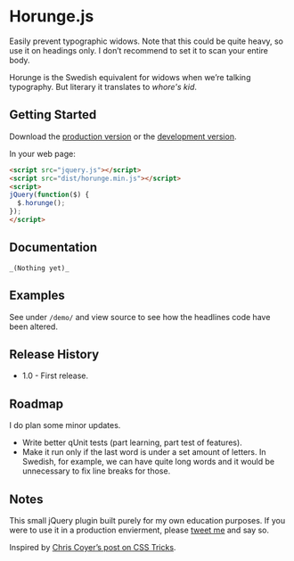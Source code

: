 # Horunge.js

Easily prevent typographic widows. Note that this could be quite heavy, so use it on headings only. I don’t recommend to set it to scan your entire body.

Horunge is the Swedish equivalent for widows when we’re talking typography. But literary it translates to _whore's kid_.

## Getting Started

Download the [production version][min] or the [development version][max].

[min]: https://raw.github.com/davidpaulsson/Horunge.js/master/dist/jquery.horunge.min.js
[max]: https://raw.github.com/davidpaulsson/Horunge.js/master/dist/jquery.horunge.js

In your web page:

```html
<script src="jquery.js"></script>
<script src="dist/horunge.min.js"></script>
<script>
jQuery(function($) {
  $.horunge();
});
</script>
```

## Documentation
`_(Nothing yet)_`

## Examples
See under `/demo/` and view source to see how the headlines code have been altered.

## Release History
* 1.0 - First release.

## Roadmap
I do plan some minor updates. 

* Write better qUnit tests (part learning, part test of features).
* Make it run only if the last word is under a set amount of letters. In Swedish, for example, we can have quite long words and it would be unnecessary to fix line breaks for those.

## Notes
This small jQuery plugin built purely for my own education purposes. If you were to use it in a production envierment, please [tweet me](http://twitter.com/davidpaulsson/) and say so.

Inspired by [Chris Coyer’s post on CSS Tricks](css-tricks.com/preventing-widows-in-post-titles/).